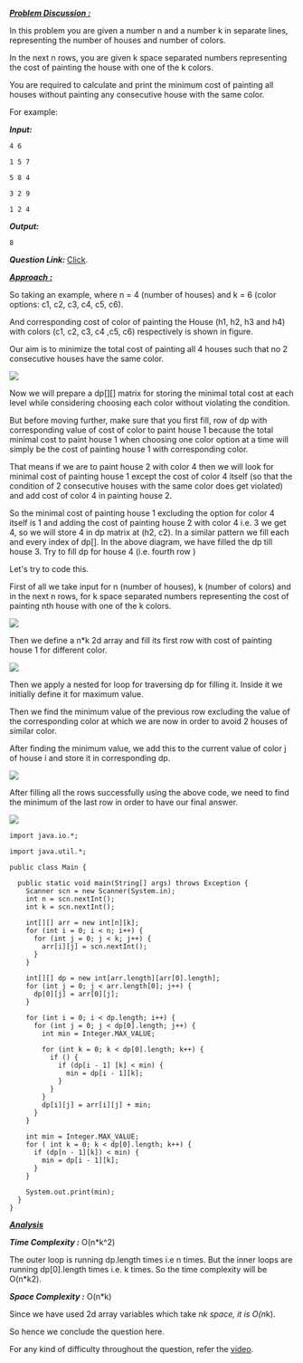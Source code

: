 <i style="text-decoration:underline"><b>Problem Discussion : </b></i>

In this problem you are given a number n and a number k in separate lines, representing the number of houses and number of colors.

In the next n rows, you are given k space separated numbers representing the cost of painting the house with one of the k colors.

You are required to calculate and print the minimum cost of painting all houses without painting any consecutive house with the same color.

For example:

<i><b>Input: </b></i>
```
4 6

1 5 7

5 8 4

3 2 9

1 2 4
```

<i><b>Output: </b></i>
```
8
```

<i><b>Question Link: </b></i>[Click](https://www.pepcoding.com/resources/online-java-foundation/dynamic-programming-and-greedy/paint-house-many-colors-official/ojquestion).

<i style="text-decoration:underline"><b>Approach :</b></i>

So taking an example, where n = 4 (number of houses) and k = 6 (color options: c1, c2, c3, c4, c5, c6). 

And corresponding cost of color of painting the House (h1, h2, h3 and h4) with colors (c1, c2, c3, c4 ,c5, c6) respectively is shown in figure.

Our aim is to minimize the total cost of painting all 4 houses such that no 2 consecutive houses have the same color.

<img src="https://pepvids.sgp1.cdn.digitaloceanspaces.com/articles/paint_house_many_colors/paint_house_many_colors_1.png">

Now we will prepare a dp[][] matrix for storing the minimal total cost at each level while considering choosing each color without violating the condition.

But before moving further, make sure that you first fill, row of dp with corresponding value of cost of color to paint house 1 because the total minimal cost to paint house 1 when choosing one color option at a time will simply be the cost of painting house 1 with corresponding color.

That means if we are to paint house 2 with color 4 then we will look for minimal cost of painting house 1 except the cost of color 4 itself (so that the condition of 2 consecutive houses with the same color does get violated) and add cost of color 4 in painting house 2.

So the minimal cost of painting house 1 excluding the option for color 4 itself is 1 and adding the cost of painting house 2 with color 4 i.e. 3 we get 4, so we will store 4 in dp matrix at (h2, c2).
In a similar pattern we fill each and every index of dp[]. In the above diagram, we have filled the dp till house 3. Try to fill dp for house 4 (i.e. fourth row )

Let's try to code this.

First of all we take input for n (number of houses), k (number of colors) and in the next n rows, for k space separated numbers representing the cost of painting nth house with one of the k colors.

<img src="https://pepvids.sgp1.cdn.digitaloceanspaces.com/articles/paint_house_many_colors/paint_house_many_colors_2.png">

Then we define a n*k 2d array and fill its first row with cost of painting house 1 for different color.

<img src="https://pepvids.sgp1.cdn.digitaloceanspaces.com/articles/paint_house_many_colors/paint_house_many_colors_3.png">

Then we apply a nested for loop for traversing dp for filling it. Inside it we initially define it for maximum value. 

Then we find the minimum value of the previous row excluding the value of the corresponding color at which we are now in order to avoid 2 houses of similar color. 

After finding the minimum value, we add this to the current value of color j of house i and store it in corresponding dp.

<img src="https://pepvids.sgp1.cdn.digitaloceanspaces.com/articles/paint_house_many_colors/paint_house_many_colors_4.png">

After filling all the rows successfully using the above code, we need to find the minimum of the last row in order to have our final answer.

<img src="https://pepvids.sgp1.cdn.digitaloceanspaces.com/articles/paint_house_many_colors/paint_house_many_colors_5.png">

```
import java.io.*;

import java.util.*;

public class Main {

  public static void main(String[] args) throws Exception {
    Scanner scn = new Scanner(System.in);
    int n = scn.nextInt();
    int k = scn.nextInt();

    int[][] arr = new int[n][k];
    for (int i = 0; i < n; i++) {
      for (int j = 0; j < k; j++) {
        arr[i][j] = scn.nextInt();
      }
    }

    int[][] dp = new int[arr.length][arr[0].length];
    for (int j = 0; j < arr.length[0]; j++) {
      dp[0][j] = arr[0][j];
    }

    for (int i = 0; i < dp.length; i++) {
      for (int j = 0; j < dp[0].length; j++) {
        int min = Integer.MAX_VALUE;

        for (int k = 0; k < dp[0].length; k++) {
          if () {
            if (dp[i - 1] [k] < min) {
              min = dp[i - 1][k];
            }
          }
        }
        dp[i][j] = arr[i][j] + min;
      }
    }

    int min = Integer.MAX_VALUE;
    for ( int k = 0; k < dp[0].length; k++) {
      if (dp[n - 1][k]) < min) {
        min = dp[i - 1][k];
      }
    }

    System.out.print(min);
  }
}
```

<i style="text-decoration:underline"><b>Analysis</b></i>

<i><b>Time Complexity :</b></i>
O(n*k^2)

The outer loop is running dp.length times i.e n times. But the inner loops are running dp[0].length times i.e. k times. So the time complexity will be O(n*k2).

<i><b>Space Complexity :</b></i>
O(n*k)

Since we have used 2d array variables which take n*k space, it is O(n*k).

So hence we conclude the question here.

For any kind of difficulty throughout the question, refer the [video](https://www.youtube.com/watch?v=ju8vrEAsa3Q).